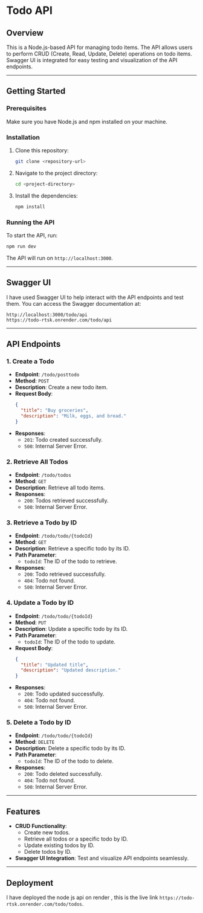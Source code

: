 # Todo API

## Overview
This is a Node.js-based API for managing todo items. The API allows users to perform CRUD (Create, Read, Update, Delete) operations on todo items. Swagger UI is integrated for easy testing and visualization of the API endpoints.

---

## Getting Started

### Prerequisites
Make sure you have Node.js and npm installed on your machine.

### Installation
1. Clone this repository:
   ```bash
   git clone <repository-url>
   ```
2. Navigate to the project directory:
   ```bash
   cd <project-directory>
   ```
3. Install the dependencies:
   ```bash
   npm install
   ```

### Running the API
To start the API, run:
```bash
npm run dev
```
The API will run on `http://localhost:3000`.

---

## Swagger UI
 I have used Swagger UI to help  interact with the API endpoints and test them. You can access the Swagger documentation at:
```
http://localhost:3000/todo/api
https://todo-rtsk.onrender.com/todo/api
```

---

## API Endpoints

### 1. Create a Todo
- **Endpoint**: `/todo/posttodo`
- **Method**: `POST`
- **Description**: Create a new todo item.
- **Request Body**:
  ```json
  {
    "title": "Buy groceries",
    "description": "Milk, eggs, and bread."
  }
  ```
- **Responses**:
  - `201`: Todo created successfully.
  - `500`: Internal Server Error.

### 2. Retrieve All Todos
- **Endpoint**: `/todo/todos`
- **Method**: `GET`
- **Description**: Retrieve all todo items.
- **Responses**:
  - `200`: Todos retrieved successfully.
  - `500`: Internal Server Error.

### 3. Retrieve a Todo by ID
- **Endpoint**: `/todo/todo/{todoId}`
- **Method**: `GET`
- **Description**: Retrieve a specific todo by its ID.
- **Path Parameter**:
  - `todoId`: The ID of the todo to retrieve.
- **Responses**:
  - `200`: Todo retrieved successfully.
  - `404`: Todo not found.
  - `500`: Internal Server Error.

### 4. Update a Todo by ID
- **Endpoint**: `/todo/todo/{todoId}`
- **Method**: `PUT`
- **Description**: Update a specific todo by its ID.
- **Path Parameter**:
  - `todoId`: The ID of the todo to update.
- **Request Body**:
  ```json
  {
    "title": "Updated title",
    "description": "Updated description."
  }
  ```
- **Responses**:
  - `200`: Todo updated successfully.
  - `404`: Todo not found.
  - `500`: Internal Server Error.

### 5. Delete a Todo by ID
- **Endpoint**: `/todo/todo/{todoId}`
- **Method**: `DELETE`
- **Description**: Delete a specific todo by its ID.
- **Path Parameter**:
  - `todoId`: The ID of the todo to delete.
- **Responses**:
  - `200`: Todo deleted successfully.
  - `404`: Todo not found.
  - `500`: Internal Server Error.

---

## Features
- **CRUD Functionality**:
  - Create new todos.
  - Retrieve all todos or a specific todo by ID.
  - Update existing todos by ID.
  - Delete todos by ID.
- **Swagger UI Integration**: Test and visualize API endpoints seamlessly.

---

## Deployment
I have deployed the node js api on render , this is the live link `https://todo-rtsk.onrender.com/todo/todos`.

